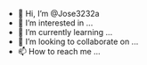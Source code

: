 - 👋 Hi, I’m @Jose3232a
- 👀 I’m interested in ...
- 🌱 I’m currently learning ...
- 💞️ I’m looking to collaborate on ...
- 📫 How to reach me ...

<!---
Jose3232a/Jose3232a is a ✨ special ✨ repository because its `README.md` (this file) appears on your GitHub profile.
You can click the Preview link to take a look at your changes.
--->
